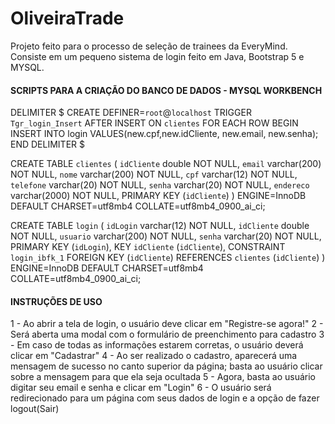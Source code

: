 # OliveiraTrade
Projeto feito para o processo de seleção de trainees da EveryMind.
Consiste em um pequeno sistema de login feito em Java, Bootstrap 5 e MYSQL.

#### SCRIPTS PARA A CRIAÇÃO DO BANCO DE DADOS - MYSQL WORKBENCH ####

DELIMITER $
CREATE DEFINER=`root`@`localhost` TRIGGER `Tgr_login_Insert` AFTER INSERT ON `clientes` FOR EACH ROW BEGIN
	INSERT INTO login VALUES(new.cpf,new.idCliente, new.email, new.senha);
END
DELIMITER $

CREATE TABLE `clientes` (
  `idCliente` double NOT NULL,
  `email` varchar(200) NOT NULL,
  `nome` varchar(200) NOT NULL,
  `cpf` varchar(12) NOT NULL,
  `telefone` varchar(20) NOT NULL,
  `senha` varchar(20) NOT NULL,
  `endereco` varchar(2000) NOT NULL,
  PRIMARY KEY (`idCliente`)
) ENGINE=InnoDB DEFAULT CHARSET=utf8mb4 COLLATE=utf8mb4_0900_ai_ci;

CREATE TABLE `login` (
  `idLogin` varchar(12) NOT NULL,
  `idCliente` double NOT NULL,
  `usuario` varchar(200) NOT NULL,
  `senha` varchar(20) NOT NULL,
  PRIMARY KEY (`idLogin`),
  KEY `idCliente` (`idCliente`),
  CONSTRAINT `login_ibfk_1` FOREIGN KEY (`idCliente`) REFERENCES `clientes` (`idCliente`)
) ENGINE=InnoDB DEFAULT CHARSET=utf8mb4 COLLATE=utf8mb4_0900_ai_ci;



#### INSTRUÇÕES DE USO ####
1 - Ao abrir a tela de login, o usuário deve clicar em "Registre-se agora!"
2 - Será aberta uma modal com o formulário de preenchimento para cadastro
3 - Em caso de todas as informações estarem corretas, o usuário deverá clicar em "Cadastrar"
4 - Ao ser realizado o cadastro, aparecerá uma mensagem de sucesso no canto superior da página; basta ao usuário
clicar sobre a mensagem para que ela seja ocultada
5 - Agora, basta ao usuário digitar seu email e senha e clicar em "Login"
6 - O usuário será redirecionado para um página com seus dados de login e a opção de fazer logout(Sair)

